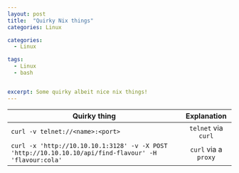 ```yaml
---
layout: post
title:  "Quirky Nix things"
categories: Linux

categories:
  - Linux

tags:
  - Linux
  - bash


excerpt: Some quirky albeit nice nix things!
---
```

| Quirky thing        | Explanation  |
| ------------- |:-------------:|
| `curl -v telnet://<name>:<port>`      | `telnet` via `curl`  |
| `curl -x 'http://10.10.10.1:3128' -v -X POST 'http://10.10.10.10/api/find-flavour' -H 'flavour:cola'`      | `curl` via a `proxy`  |
